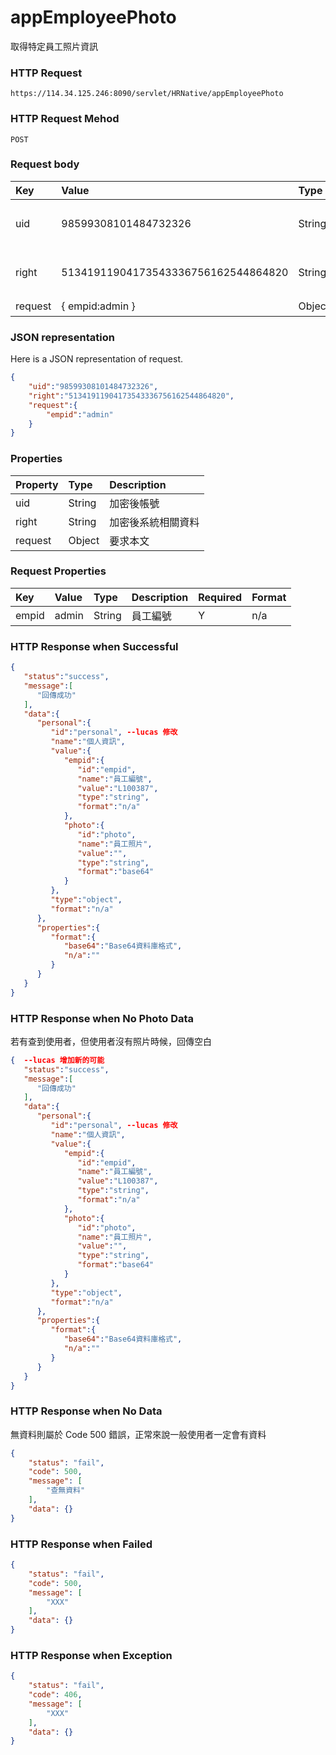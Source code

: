 # appEmployeePhoto
取得特定員工照片資訊

### HTTP Request
```
https://114.34.125.246:8090/servlet/HRNative/appEmployeePhoto
```

### HTTP Request Mehod
```
POST
```

### Request body
| Key | Value | Type | Description |
|:----------|:-------------|:-----|:------------|
| uid | 98599308101484732326 | String | 需透過appLogin取得
| right | 51341911904173543336756162544864820 | String | 需透過appLogin取得 |
| request | { empid:admin } | Object | 查詢條件

### JSON representation
Here is a JSON representation of request.
```json
{
    "uid":"98599308101484732326",
    "right":"51341911904173543336756162544864820",
    "request":{
        "empid":"admin"
    }
}
```

### Properties
| Property | Type | Description |
|:---------|:-----|:------------|
| uid   | String | 加密後帳號 |
| right | String | 加密後系統相關資料 |
| request | Object | 要求本文 |

### Request Properties
| Key | Value | Type | Description | Required | Format |
|:----------|:-------------|:-----|:------------|:------------|:------------|
| empid | admin | String | 員工編號 | Y | n/a |

### HTTP Response when Successful
```json
{
   "status":"success",
   "message":[
      "回傳成功"
   ],
   "data":{
      "personal":{
         "id":"personal", --lucas 修改
         "name":"個人資訊",
         "value":{
            "empid":{
               "id":"empid",
               "name":"員工編號",
               "value":"L100387",
               "type":"string",
               "format":"n/a"
            },
            "photo":{
               "id":"photo",
               "name":"員工照片",
               "value":"",
               "type":"string",
               "format":"base64"
            }
         },
         "type":"object",
         "format":"n/a"
      },
      "properties":{
         "format":{
            "base64":"Base64資料庫格式",
            "n/a":""
         }
      }
   }
}
```

### HTTP Response when No Photo Data
若有查到使用者，但使用者沒有照片時候，回傳空白
```json
{  --lucas 增加新的可能
   "status":"success",
   "message":[
      "回傳成功"
   ],
   "data":{
      "personal":{
         "id":"personal", --lucas 修改
         "name":"個人資訊",
         "value":{
            "empid":{
               "id":"empid",
               "name":"員工編號",
               "value":"L100387",
               "type":"string",
               "format":"n/a"
            },
            "photo":{
               "id":"photo",
               "name":"員工照片",
               "value":"",
               "type":"string",
               "format":"base64"
            }
         },
         "type":"object",
         "format":"n/a"
      },
      "properties":{
         "format":{
            "base64":"Base64資料庫格式",
            "n/a":""
         }
      }
   }
}
```

### HTTP Response when No Data
無資料則屬於 Code 500 錯誤，正常來說一般使用者一定會有資料
```json
{
    "status": "fail",
    "code": 500,
    "message": [
        "查無資料"
    ],
    "data": {}
}
```

### HTTP Response when Failed
```json
{
    "status": "fail",
    "code": 500,
    "message": [
        "XXX"
    ],
    "data": {}
}
```

### HTTP Response when Exception
```json
{
    "status": "fail",
    "code": 406,
    "message": [
        "XXX"
    ],
    "data": {}
}
```
